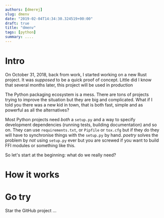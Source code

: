 ```yaml
---
authors: [dmerej]
slug: dmenv
date: "2019-02-04T14:34:30.324519+00:00"
draft: true
title: "dmenv"
tags: [python]
summary: ....
---
```


# Intro

<!-- idea 1 -->

On October 31, 2018, back from work, I started working on a new Rust project. It was *supposed* to be a quick proof of concept. Little did I know that several months later, this project will be used in production


<!-- idea 2 -->

The Python packaging ecosystem is a mess. There are tons of projects trying to improve the situation but they are big and complicated. What if I told you there was a new kid in town, that is both fast, simple and as powerful as all the alternatives?


<!-- idea 3 -->

Most Python projects need *both* a `setup.py` and a way to specify development dependencies (running tests, building documentation) and so on. They can use `requirements.txt`, or `Pipfile` or `tox.cfg` but if they do they will have to synchronise things with the `setup.py` by hand. *poetry* solves the problem by *not* using `setup.py` ever but you are screwed if you want to build FFI modules or something like this.

So let's start at the beginning: what do we really need?

# How it works

# Go try

Star the GitHub project ...

